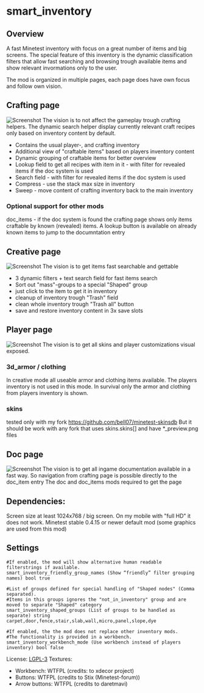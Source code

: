 # smart_inventory

## Overview
A fast Minetest inventory with focus on a great number of items and big screens. The special feature of this inventory is the dynamic classification filters that allow fast searching and browsing trough available items and show relevant invormations only to the user.

The mod is organized in multiple pages, each page does have own focus and follow own vision.

## Crafting page
![Screenshot](https://github.com/bell07/minetest-smart_inventory/blob/master/screenshot_crafting.png)
The vision is to not affect the gameplay trough crafting helpers. The dynamic search helper display currently relevant craft recipes only based on inventory content by default.
- Contains the usual player-, and crafting inventory
- Additional view of "craftable items" based on players inventory content
- Dynamic grouping of craftable items for better overview
- Lookup field to get all recipes with item in it - with filter for revealed items if the doc system is used
- Search field - with filter for revealed items if the doc system is used
- Compress - use the stack max size in inventory
- Sweep - move content of crafting inventory back to the main inventory

### Optional support for other mods
doc_items - if the doc system is found the crafting page shows only items craftable by known (revealed) items.
A lookup button is available on already known items to jump to the documntation entry


## Creative page
![Screenshot](https://github.com/bell07/minetest-smart_inventory/blob/master/screenshot_creative.png)
The vision is to get items fast searchable and gettable
- 3 dynamic filters + text search field for fast items search
- Sort out "mass"-groups to a special "Shaped" group
- just click to the item to get it in inventory
- cleanup of inventory trough "Trash" field
- clean whole inventory trough "Trash all" button
- save and restore inventory content in 3x save slots

## Player page
![Screenshot](https://github.com/bell07/minetest-smart_inventory/blob/master/screenshot_player.png)
The vision is to get all skins and player customizations visual exposed.

### 3d_armor / clothing
In creative mode all useable armor and clothing items available. The players inventory is not used in this mode. In survival only the armor and clothing from players inventory 
is shown.

### skins
tested only with my fork https://github.com/bell07/minetest-skinsdb
But it should be work with any fork that uses skins.skins[] and have *_preview.png files

## Doc page
![Screenshot](https://github.com/bell07/minetest-smart_inventory/blob/master/screenshot_doc.png)
The vision is to get all ingame documentation available in a fast way. So navigation from crafting page is possible directly to the doc_item entry
The doc and doc_items mods required to get the page


## Dependencies: 
Screen size at least 1024x768 / big screen. On my mobile with "full HD" it does not work.
Minetest stable 0.4.15 or newer
default mod (some graphics are used from this mod)



## Settings
```
#If enabled, the mod will show alternative human readable filterstrings if available.
smart_inventory_friendly_group_names (Show “friendly” filter grouping names) bool true

#List of groups defined for special handling of "Shaped nodes" (Comma separated).
#Items in this groups ignores the "not_in_inventory" group and are moved to separate "Shaped" category
smart_inventory_shaped_groups (List of groups to be handled as separate) string carpet,door,fence,stair,slab,wall,micro,panel,slope,dye

#If enabled, the the mod does not replace other inventory mods.
#The functionality is provided in a workbench.
smart_inventory_workbench_mode (Use workbench instead of players inventory) bool false
```

License: [LGPL-3](https://github.com/bell07/minetest-smart_inventory/blob/master/LICENSE)
Textures:
  - Workbench: WTFPL (credits: to xdecor project)
  - Buttons: WTFPL (credits to Stix (Minetest-forum))
  - Arrow buttons: WTFPL (credits to daretmavi)
